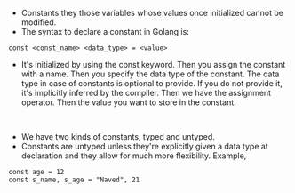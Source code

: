 * Constants they those variables whose values once initialized cannot be modified.
* The syntax to declare a constant in Golang is:

```
const <const_name> <data_type> = <value>
```

* It's initialized by using the const keyword. Then you assign the constant with a name. Then you specify the data type of the constant. The data type in case of constants is optional to provide. If you do not provide it, it's implicitly inferred by the compiler. Then we have the assignment operator. Then the value you want to store in the constant. 

<br>

* We have two kinds of constants, typed and untyped. 
* Constants are untyped unless they're explicitly given a data type at declaration and they allow for much more flexibility. Example,

```
const age = 12
const s_name, s_age = "Naved", 21
```
